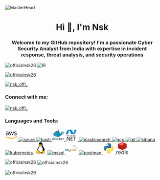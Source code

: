 ![MasterHead](https://as1.ftcdn.net/v2/jpg/07/93/01/18/1000_F_793011812_03OAAbU0dLqdAKiebq3q7N8LZH3FsR6o.jpg)
<h1 align="center">Hi 👋, I'm Nsk</h1>
<h3 align="center">Welcome to my GitHub repository! 
  I'm a passionate Cyber Security Analyst from India with expertise in incident response, threat analysis, and security operations</h3>
<img align="right" alt="IR" width="400" src="https://media.licdn.com/dms/image/C5612AQHcWDZfgcylgQ/article-cover_image-shrink_600_2000/0/1622979904574?e=2147483647&v=beta&t=nA3mTffqRZK0_tfMM8KORCo-vlI63GF70jHRPYc0WFs"

<p align="left"> <img src="https://komarev.com/ghpvc/?username=officialnsk26&label=Profile%20views&color=0e75b6&style=flat" alt="officialnsk26" /> </p>

<p align="left"> <a href="https://github.com/ryo-ma/github-profile-trophy"><img src="https://github-profile-trophy.vercel.app/?username=officialnsk26" alt="officialnsk26" /></a> </p>

<p align="left"> <a href="https://twitter.com/nsk_offl_" target="blank"><img src="https://img.shields.io/twitter/follow/nsk_offl_?logo=twitter&style=for-the-badge" alt="nsk_offl_" /></a> </p>

<h3 align="left">Connect with me:</h3>
<p align="left">
<a href="https://twitter.com/nsk_offl_" target="blank"><img align="center" src="https://raw.githubusercontent.com/rahuldkjain/github-profile-readme-generator/master/src/images/icons/Social/twitter.svg" alt="nsk_offl_" height="30" width="40" /></a>
</p>

<h3 align="left">Languages and Tools:</h3>
<p align="left"> <a href="https://aws.amazon.com" target="_blank" rel="noreferrer"> <img src="https://raw.githubusercontent.com/devicons/devicon/master/icons/amazonwebservices/amazonwebservices-original-wordmark.svg" alt="aws" width="40" height="40"/> </a> <a href="https://azure.microsoft.com/en-in/" target="_blank" rel="noreferrer"> <img src="https://www.vectorlogo.zone/logos/microsoft_azure/microsoft_azure-icon.svg" alt="azure" width="40" height="40"/> </a> <a href="https://www.gnu.org/software/bash/" target="_blank" rel="noreferrer"> <img src="https://www.vectorlogo.zone/logos/gnu_bash/gnu_bash-icon.svg" alt="bash" width="40" height="40"/> </a> <a href="https://www.docker.com/" target="_blank" rel="noreferrer"> <img src="https://raw.githubusercontent.com/devicons/devicon/master/icons/docker/docker-original-wordmark.svg" alt="docker" width="40" height="40"/> </a> <a href="https://dotnet.microsoft.com/" target="_blank" rel="noreferrer"> <img src="https://raw.githubusercontent.com/devicons/devicon/master/icons/dot-net/dot-net-original-wordmark.svg" alt="dotnet" width="40" height="40"/> </a> <a href="https://www.elastic.co" target="_blank" rel="noreferrer"> <img src="https://www.vectorlogo.zone/logos/elastic/elastic-icon.svg" alt="elasticsearch" width="40" height="40"/> </a> <a href="https://cloud.google.com" target="_blank" rel="noreferrer"> <img src="https://www.vectorlogo.zone/logos/google_cloud/google_cloud-icon.svg" alt="gcp" width="40" height="40"/> </a> <a href="https://git-scm.com/" target="_blank" rel="noreferrer"> <img src="https://www.vectorlogo.zone/logos/git-scm/git-scm-icon.svg" alt="git" width="40" height="40"/> </a> <a href="https://www.elastic.co/kibana" target="_blank" rel="noreferrer"> <img src="https://www.vectorlogo.zone/logos/elasticco_kibana/elasticco_kibana-icon.svg" alt="kibana" width="40" height="40"/> </a> <a href="https://kubernetes.io" target="_blank" rel="noreferrer"> <img src="https://www.vectorlogo.zone/logos/kubernetes/kubernetes-icon.svg" alt="kubernetes" width="40" height="40"/> </a> <a href="https://www.linux.org/" target="_blank" rel="noreferrer"> <img src="https://raw.githubusercontent.com/devicons/devicon/master/icons/linux/linux-original.svg" alt="linux" width="40" height="40"/> </a> <a href="https://www.microsoft.com/en-us/sql-server" target="_blank" rel="noreferrer"> <img src="https://www.svgrepo.com/show/303229/microsoft-sql-server-logo.svg" alt="mssql" width="40" height="40"/> </a> <a href="https://www.mysql.com/" target="_blank" rel="noreferrer"> <img src="https://raw.githubusercontent.com/devicons/devicon/master/icons/mysql/mysql-original-wordmark.svg" alt="mysql" width="40" height="40"/> </a> <a href="https://postman.com" target="_blank" rel="noreferrer"> <img src="https://www.vectorlogo.zone/logos/getpostman/getpostman-icon.svg" alt="postman" width="40" height="40"/> </a> <a href="https://www.python.org" target="_blank" rel="noreferrer"> <img src="https://raw.githubusercontent.com/devicons/devicon/master/icons/python/python-original.svg" alt="python" width="40" height="40"/> </a> <a href="https://redis.io" target="_blank" rel="noreferrer"> <img src="https://raw.githubusercontent.com/devicons/devicon/master/icons/redis/redis-original-wordmark.svg" alt="redis" width="40" height="40"/> </a> </p>

<p><img align="left" src="https://github-readme-stats.vercel.app/api/top-langs?username=officialnsk26&show_icons=true&locale=en&layout=compact" alt="officialnsk26" /></p>

<p>&nbsp;<img align="center" src="https://github-readme-stats.vercel.app/api?username=officialnsk26&show_icons=true&locale=en" alt="officialnsk26" /></p>

<p><img align="center" src="https://github-readme-streak-stats.herokuapp.com/?user=officialnsk26&" alt="officialnsk26" /></p>
